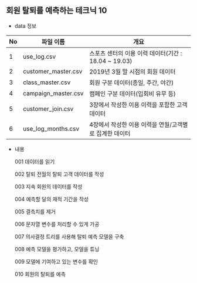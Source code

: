 ## 회원 탈퇴를 예측하는 테크닉 10

- data 정보

| No | 파일 이름 | 개요 | 
|---|---|---|
| 1 | use_log.csv | 스포츠 센터의 이용 이력 데이터(기간 : 18.04 ~ 19.03) |
| 2 | customer_master.csv | 2019년 3월 말 시점의 회원 데이터 |
| 3 | class_master.csv | 회원 구분 데이터(종일, 주간, 야간) |
| 4 | campaign_master.csv | 캠페인 구분 데이터(입회비 유무 등) |
| 5 | customer_join.csv | 3장에서 작성한 이용 이력을 포함한 고객 데이터 |
| 6 | use_log_months.csv | 4장에서 작성한 이용 이력을 연월/고객별로 집계한 데이터 |

- 내용 

  001 데이터를 읽기

  002 탈퇴 전월의 탈퇴 고객 데이터를 작성

  003 지속 회원의 데이터를 작성

  004 예측할 달의 재적 기간을 작성

  005 결측치를 제거
  
  006 문자열 변수를 처리할 수 있게 가공

  007 의사결정 트리를 사용해 탈퇴 예측 모델을 구축

  008 예측 모델을 평가하고, 모델을 튜닝
  
  009 모델에 기여하고 있는 변수를 확인

  010 회원의 탈퇴를 예측
